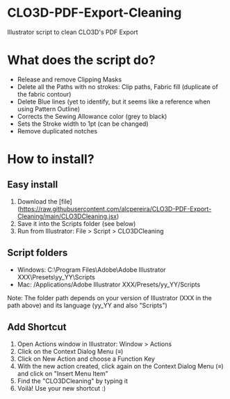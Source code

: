 # CLO3D-PDF-Export-Cleaning
Illustrator script to clean CLO3D's PDF Export

# What does the script do?
- Release and remove Clipping Masks
- Delete all the Paths with no strokes: Clip paths, Fabric fill (duplicate of the fabric contour)
- Delete Blue lines (yet to identify, but it seems like a reference when using Pattern Outline)
- Corrects the Sewing Allowance color (grey to black)
- Sets the Stroke width to 1pt (can be changed)
- Remove duplicated notches

# How to install?
## Easy install
1. Download the [file] (https://raw.githubusercontent.com/alcpereira/CLO3D-PDF-Export-Cleaning/main/CLO3DCleaning.jsx)
2. Save it into the Scripts folder (see below)
3. Run from Illustrator: File > Script > CLO3DCleaning

## Script folders
- Windows: C:\Program Files\Adobe\Adobe Illustrator XXX\Presets\yy_YY\Scripts
- Mac: /Applications/Adobe Illustrator XXX/Presets/yy_YY/Scripts

Note: The folder path depends on your version of Illustrator (XXX in the path above) and its language (yy_YY and also "Scripts")

## Add Shortcut
1. Open Actions window in Illustrator: Window > Actions
2. Click on the Context Dialog Menu (≡)
3. Click on New Action and choose a Function Key
4. With the new action created, click again on the Context Dialog Menu (≡) and click on "Insert Menu Item"
5. Find the "CLO3DCleaning" by typing it
6. Voilà! Use your new shortcut :)
